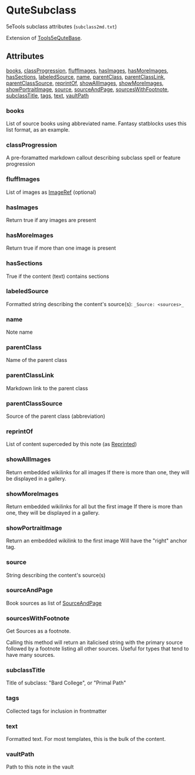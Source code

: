 # QuteSubclass

5eTools subclass attributes (`subclass2md.txt`)

Extension of [Tools5eQuteBase](Tools5eQuteBase.md).

## Attributes

[books](#books), [classProgression](#classprogression), [fluffImages](#fluffimages), [hasImages](#hasimages), [hasMoreImages](#hasmoreimages), [hasSections](#hassections), [labeledSource](#labeledsource), [name](#name), [parentClass](#parentclass), [parentClassLink](#parentclasslink), [parentClassSource](#parentclasssource), [reprintOf](#reprintof), [showAllImages](#showallimages), [showMoreImages](#showmoreimages), [showPortraitImage](#showportraitimage), [source](#source), [sourceAndPage](#sourceandpage), [sourcesWithFootnote](#sourceswithfootnote), [subclassTitle](#subclasstitle), [tags](#tags), [text](#text), [vaultPath](#vaultpath)


### books

List of source books using abbreviated name. Fantasy statblocks uses this list format, as an example.

### classProgression

A pre-foramatted markdown callout describing subclass spell or feature progression

### fluffImages

List of images as [ImageRef](../ImageRef.md) (optional)

### hasImages

Return true if any images are present

### hasMoreImages

Return true if more than one image is present

### hasSections

True if the content (text) contains sections

### labeledSource

Formatted string describing the content's source(s): `_Source: <sources>_`

### name

Note name

### parentClass

Name of the parent class

### parentClassLink

Markdown link to the parent class

### parentClassSource

Source of the parent class (abbreviation)

### reprintOf

List of content superceded by this note (as [Reprinted](../Reprinted.md))

### showAllImages

Return embedded wikilinks for all images
If there is more than one, they will be displayed in a gallery.

### showMoreImages

Return embedded wikilinks for all but the first image
If there is more than one, they will be displayed in a gallery.

### showPortraitImage

Return an embedded wikilink to the first image
Will have the "right" anchor tag.

### source

String describing the content's source(s)

### sourceAndPage

Book sources as list of [SourceAndPage](../SourceAndPage.md)

### sourcesWithFootnote

Get Sources as a footnote.

Calling this method will return an italicised string with the primary source
followed by a footnote listing all other sources. Useful for types
that tend to have many sources.

### subclassTitle

Title of subclass: "Bard College", or "Primal Path"

### tags

Collected tags for inclusion in frontmatter

### text

Formatted text. For most templates, this is the bulk of the content.

### vaultPath

Path to this note in the vault
